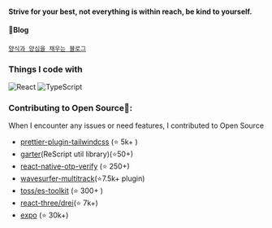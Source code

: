 #### Strive for your best, not everything is within reach, be kind to yourself.

#### 💬Blog
[`양식과 양심을 채우는 블로그` ](https://velog.io/@woohobi)





<h3>Things I code with</h3>
<p>
  <img alt="React" src="https://img.shields.io/badge/-React-45b8d8?style=flat-square&logo=react&logoColor=white" />
  <img alt="TypeScript" src="https://img.shields.io/badge/-TypeScript-007ACC?style=flat-square&logo=typescript&logoColor=white" />
</p>
  
### Contributing to Open Source🌱:
When I encounter any issues or need features, I contributed to Open Source
- [prettier-plugin-tailwindcss](https://github.com/tailwindlabs/prettier-plugin-tailwindcss/pull/277) (⭐️ 5k+ )
- [garter](https://github.com/green-labs/garter/pull/39)(ReScript util library)(⭐️50+)
- [react-native-otp-verify](https://github.com/faizalshap/react-native-otp-verify/pull/109) (⭐️ 250+)
 - [wavesurfer-multitrack](https://github.com/katspaugh/wavesurfer-multitrack/pulls?q=author%3AWooWan+)(⭐️7.5k+ plugin)
- [toss/es-toolkit](https://github.com/toss/es-toolkit/pulls?q=is%3Apr+author%3Awoowan+) (⭐️ 300+ )
- [react-three/drei](https://github.com/pmndrs/drei/pull/1521)(⭐️ 7k+)
- [expo](https://github.com/expo/expo/pull/27551) (⭐️ 30k+)

<!--
**WooWan/WooWan** is a ✨ _special_ ✨ repository because its `README.md` (this file) appears on your GitHub profile.

Here are some ideas to get you started:

- 🔭 I’m currently working on ...
- 🌱 I’m currently learning ...
- 👯 I’m looking to collaborate on ...
- 🤔 I’m looking for help with ...
- 💬 Ask me about ...
- 📫 How to reach me: ...
- 😄 Pronouns: ...
- ⚡ Fun fact: ...
-->
